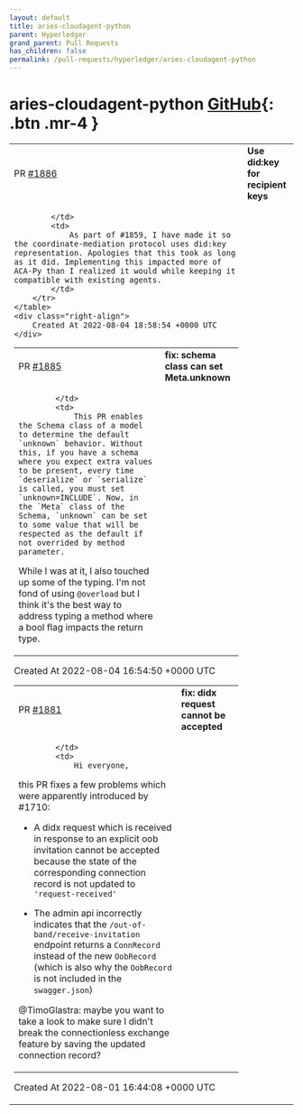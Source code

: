 ```yaml
---
layout: default
title: aries-cloudagent-python
parent: Hyperledger
grand_parent: Pull Requests
has_children: false
permalink: /pull-requests/hyperledger/aries-cloudagent-python
---
```


# aries-cloudagent-python <span class="fs-3 right-align">[GitHub](https://github.com/hyperledger/aries-cloudagent-python){: .btn .mr-4 }</span>


<div>
    <table>
        <tr>
            <td>
                PR <a href="https://github.com/hyperledger/aries-cloudagent-python/pull/1886" class=".btn">#1886</a>
            </td>
            <td>
                <b>
                    Use did:key for recipient keys
                </b>
            </td>
        </tr>
        <tr>
            <td>
                
            </td>
            <td>
                As part of #1859, I have made it so the coordinate-mediation protocol uses did:key representation. Apologies that this took as long as it did. Implementing this impacted more of ACA-Py than I realized it would while keeping it compatible with existing agents.
            </td>
        </tr>
    </table>
    <div class="right-align">
        Created At 2022-08-04 18:58:54 +0000 UTC
    </div>
</div>

<div>
    <table>
        <tr>
            <td>
                PR <a href="https://github.com/hyperledger/aries-cloudagent-python/pull/1885" class=".btn">#1885</a>
            </td>
            <td>
                <b>
                    fix: schema class can set Meta.unknown
                </b>
            </td>
        </tr>
        <tr>
            <td>
                
            </td>
            <td>
                This PR enables the Schema class of a model to determine the default `unknown` behavior. Without this, if you have a schema where you expect extra values to be present, every time `deserialize` or `serialize` is called, you must set `unknown=INCLUDE`. Now, in the `Meta` class of the Schema, `unknown` can be set to some value that will be respected as the default if not overrided by method parameter.

While I was at it, I also touched up some of the typing. I'm not fond of using `@overload` but I think it's the best way to address typing a method where a bool flag impacts the return type.
            </td>
        </tr>
    </table>
    <div class="right-align">
        Created At 2022-08-04 16:54:50 +0000 UTC
    </div>
</div>

<div>
    <table>
        <tr>
            <td>
                PR <a href="https://github.com/hyperledger/aries-cloudagent-python/pull/1881" class=".btn">#1881</a>
            </td>
            <td>
                <b>
                    fix: didx request cannot be accepted
                </b>
            </td>
        </tr>
        <tr>
            <td>
                
            </td>
            <td>
                Hi everyone,

this PR fixes a few problems which were apparently introduced by #1710:

- A didx request which is received in response to an explicit oob invitation cannot be accepted because the state of the corresponding connection record is not updated to `'request-received'`

- The admin api incorrectly indicates that the `/out-of-band/receive-invitation` endpoint returns a `ConnRecord` instead of the new `OobRecord` (which is also why the `OobRecord` is not included in the `swagger.json`)

@TimoGlastra: maybe you want to take a look to make sure I didn't break the connectionless exchange feature by saving the updated connection record?
            </td>
        </tr>
    </table>
    <div class="right-align">
        Created At 2022-08-01 16:44:08 +0000 UTC
    </div>
</div>

